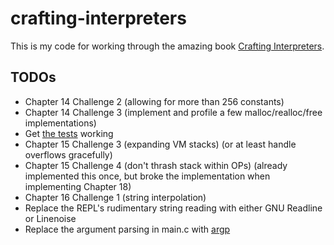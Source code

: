# crafting-interpreters

This is my code for working through the amazing book [Crafting Interpreters](https://craftinginterpreters.com/).

## TODOs
* Chapter 14 Challenge 2 (allowing for more than 256 constants)
* Chapter 14 Challenge 3 (implement and profile a few malloc/realloc/free implementations)
* Get [the tests](https://github.com/munificent/craftinginterpreters/tree/master/test) working
* Chapter 15 Challenge 3 (expanding VM stacks) (or at least handle overflows gracefully)
* Chapter 15 Challenge 4 (don't thrash stack within OPs) (already implemented this once, but broke the implementation when implementing Chapter 18)
* Chapter 16 Challenge 1 (string interpolation)
* Replace the REPL's rudimentary string reading with either GNU Readline or Linenoise
* Replace the argument parsing in main.c with [argp](https://www.gnu.org/software/libc/manual/html_node/Argp.html)

